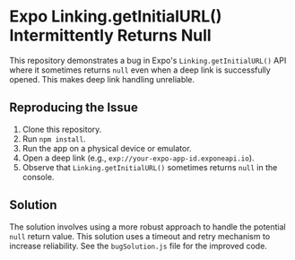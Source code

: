 # Expo Linking.getInitialURL() Intermittently Returns Null

This repository demonstrates a bug in Expo's `Linking.getInitialURL()` API where it sometimes returns `null` even when a deep link is successfully opened. This makes deep link handling unreliable.

## Reproducing the Issue

1. Clone this repository.
2. Run `npm install`.
3. Run the app on a physical device or emulator.
4. Open a deep link (e.g., `exp://your-expo-app-id.exponeapi.io`).
5. Observe that `Linking.getInitialURL()` sometimes returns `null` in the console.

## Solution

The solution involves using a more robust approach to handle the potential `null` return value. This solution uses a timeout and retry mechanism to increase reliability.  See the `bugSolution.js` file for the improved code.